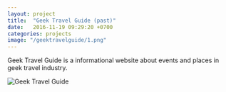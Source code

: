 ```yaml
---
layout: project
title:  "Geek Travel Guide (past)"
date:   2016-11-19 09:29:20 +0700
categories: projects
image: "/geektravelguide/1.png"
---
```

Geek Travel Guide is a informational website about events and places in geek travel industry.

<img src="/geektravelguide/1.png" alt="Geek Travel Guide">